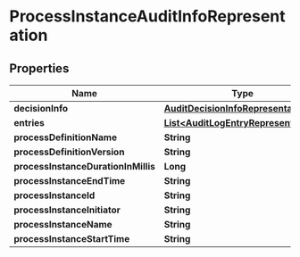 # ProcessInstanceAuditInfoRepresentation

## Properties
Name | Type | Description | Notes
------------ | ------------- | ------------- | -------------
**decisionInfo** | [**AuditDecisionInfoRepresentation**](AuditDecisionInfoRepresentation.md) |  |  [optional]
**entries** | [**List&lt;AuditLogEntryRepresentation&gt;**](AuditLogEntryRepresentation.md) |  |  [optional]
**processDefinitionName** | **String** |  |  [optional]
**processDefinitionVersion** | **String** |  |  [optional]
**processInstanceDurationInMillis** | **Long** |  |  [optional]
**processInstanceEndTime** | **String** |  |  [optional]
**processInstanceId** | **String** |  |  [optional]
**processInstanceInitiator** | **String** |  |  [optional]
**processInstanceName** | **String** |  |  [optional]
**processInstanceStartTime** | **String** |  |  [optional]
